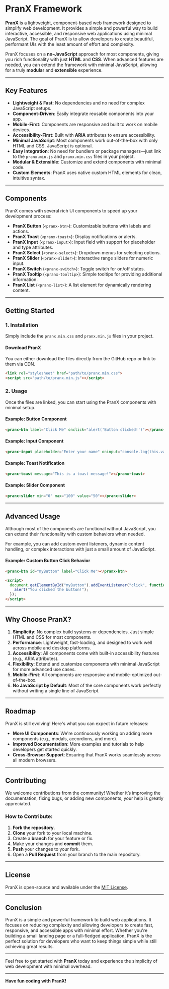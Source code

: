 # PranX Framework

**PranX** is a lightweight, component-based web framework designed to simplify web development. It provides a simple and powerful way to build interactive, accessible, and responsive web applications using minimal JavaScript. The goal of PranX is to allow developers to create beautiful, performant UIs with the least amount of effort and complexity.

PranX focuses on a **no-JavaScript** approach for most components, giving you rich functionality with just **HTML** and **CSS**. When advanced features are needed, you can extend the framework with minimal JavaScript, allowing for a truly **modular** and **extensible** experience.

---

## Key Features

- **Lightweight & Fast**: No dependencies and no need for complex JavaScript setups.
- **Component-Driven**: Easily integrate reusable components into your app.
- **Mobile-First**: Components are responsive and built to work on mobile devices.
- **Accessibility-First**: Built with **ARIA** attributes to ensure accessibility.
- **Minimal JavaScript**: Most components work out-of-the-box with only HTML and CSS. JavaScript is optional.
- **Easy Integration**: No need for bundlers or package managers—just link to the `pranx.min.js` and `pranx.min.css` files in your project.
- **Modular & Extensible**: Customize and extend components with minimal code.
- **Custom Elements**: PranX uses native custom HTML elements for clean, intuitive syntax.

---

## Components

PranX comes with several rich UI components to speed up your development process:

- **PranX Button** (`<pranx-btn>`): Customizable buttons with labels and actions.
- **PranX Toast** (`<pranx-toast>`): Display notifications or alerts.
- **PranX Input** (`<pranx-input>`): Input field with support for placeholder and type attributes.
- **PranX Select** (`<pranx-select>`): Dropdown menus for selecting options.
- **PranX Slider** (`<pranx-slider>`): Interactive range sliders for numeric input.
- **PranX Switch** (`<pranx-switch>`): Toggle switch for on/off states.
- **PranX Tooltip** (`<pranx-tooltip>`): Simple tooltips for providing additional information.
- **PranX List** (`<pranx-list>`): A list element for dynamically rendering content.

---

## Getting Started

### 1. Installation

Simply include the `pranx.min.css` and `pranx.min.js` files in your project.

#### Download PranX

You can either download the files directly from the GitHub repo or link to them via CDN.

```html
<link rel="stylesheet" href="path/to/pranx.min.css">
<script src="path/to/pranx.min.js"></script>
```

### 2. Usage

Once the files are linked, you can start using the PranX components with minimal setup.

#### Example: Button Component

```html
<pranx-btn label="Click Me" onclick="alert('Button clicked!')"></pranx-btn>
```

#### Example: Input Component

```html
<pranx-input placeholder="Enter your name" oninput="console.log(this.value)"></pranx-input>
```

#### Example: Toast Notification

```html
<pranx-toast message="This is a toast message!"></pranx-toast>
```

#### Example: Slider Component

```html
<pranx-slider min="0" max="100" value="50"></pranx-slider>
```

---

## Advanced Usage

Although most of the components are functional without JavaScript, you can extend their functionality with custom behaviors when needed.

For example, you can add custom event listeners, dynamic content handling, or complex interactions with just a small amount of JavaScript.

#### Example: Custom Button Click Behavior

```html
<pranx-btn id="myButton" label="Click Me"></pranx-btn>

<script>
  document.getElementById("myButton").addEventListener("click", function() {
    alert("You clicked the button!");
  });
</script>
```

---

## Why Choose PranX?

1. **Simplicity**: No complex build systems or dependencies. Just simple HTML and CSS for most components.
2. **Performance**: Lightweight, fast-loading, and designed to work well across mobile and desktop platforms.
3. **Accessibility**: All components come with built-in accessibility features (e.g., ARIA attributes).
4. **Flexibility**: Extend and customize components with minimal JavaScript for more advanced use cases.
5. **Mobile-First**: All components are responsive and mobile-optimized out-of-the-box.
6. **No JavaScript by Default**: Most of the core components work perfectly without writing a single line of JavaScript.

---

## Roadmap

PranX is still evolving! Here's what you can expect in future releases:

- **More UI Components**: We're continuously working on adding more components (e.g., modals, accordions, and more).
- **Improved Documentation**: More examples and tutorials to help developers get started quickly.
- **Cross-Browser Support**: Ensuring that PranX works seamlessly across all modern browsers.

---

## Contributing

We welcome contributions from the community! Whether it’s improving the documentation, fixing bugs, or adding new components, your help is greatly appreciated.

### How to Contribute:

1. **Fork the repository**.
2. **Clone** your fork to your local machine.
3. Create a **branch** for your feature or fix.
4. Make your changes and **commit** them.
5. **Push** your changes to your fork.
6. Open a **Pull Request** from your branch to the main repository.

---

## License

PranX is open-source and available under the [MIT License](LICENSE).

---

## Conclusion

PranX is a simple and powerful framework to build web applications. It focuses on reducing complexity and allowing developers to create fast, responsive, and accessible apps with minimal effort. Whether you're building a small landing page or a full-fledged application, PranX is the perfect solution for developers who want to keep things simple while still achieving great results.

---

Feel free to get started with **PranX** today and experience the simplicity of web development with minimal overhead.

---

**Have fun coding with PranX!**

